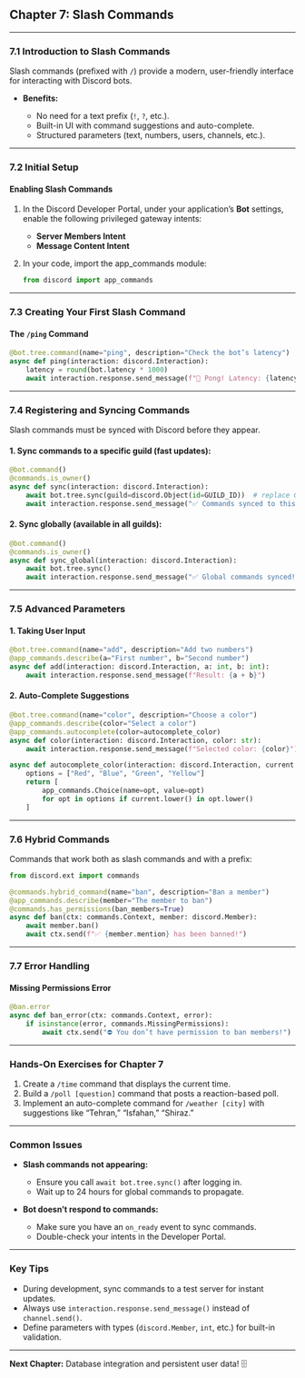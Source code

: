 ## Chapter 7: Slash Commands

---

### 7.1 Introduction to Slash Commands

Slash commands (prefixed with `/`) provide a modern, user-friendly interface for interacting with Discord bots.

* **Benefits:**

  * No need for a text prefix (`!`, `?`, etc.).
  * Built-in UI with command suggestions and auto-complete.
  * Structured parameters (text, numbers, users, channels, etc.).

---

### 7.2 Initial Setup

#### Enabling Slash Commands

1. In the Discord Developer Portal, under your application’s **Bot** settings, enable the following privileged gateway intents:

   * **Server Members Intent**
   * **Message Content Intent**
2. In your code, import the app\_commands module:

   ```python
   from discord import app_commands
   ```

---

### 7.3 Creating Your First Slash Command

#### The `/ping` Command

```python
@bot.tree.command(name="ping", description="Check the bot’s latency")
async def ping(interaction: discord.Interaction):
    latency = round(bot.latency * 1000)
    await interaction.response.send_message(f"🏓 Pong! Latency: {latency}ms")
```

---

### 7.4 Registering and Syncing Commands

Slash commands must be synced with Discord before they appear.

#### 1. Sync commands to a specific guild (fast updates):

```python
@bot.command()
@commands.is_owner()
async def sync(interaction: discord.Interaction):
    await bot.tree.sync(guild=discord.Object(id=GUILD_ID))  # replace GUILD_ID
    await interaction.response.send_message("✅ Commands synced to this server!")
```

#### 2. Sync globally (available in all guilds):

```python
@bot.command()
@commands.is_owner()
async def sync_global(interaction: discord.Interaction):
    await bot.tree.sync()
    await interaction.response.send_message("✅ Global commands synced!")
```

---

### 7.5 Advanced Parameters

#### 1. Taking User Input

```python
@bot.tree.command(name="add", description="Add two numbers")
@app_commands.describe(a="First number", b="Second number")
async def add(interaction: discord.Interaction, a: int, b: int):
    await interaction.response.send_message(f"Result: {a + b}")
```

#### 2. Auto-Complete Suggestions

```python
@bot.tree.command(name="color", description="Choose a color")
@app_commands.describe(color="Select a color")
@app_commands.autocomplete(color=autocomplete_color)
async def color(interaction: discord.Interaction, color: str):
    await interaction.response.send_message(f"Selected color: {color}")

async def autocomplete_color(interaction: discord.Interaction, current: str) -> list[app_commands.Choice[str]]:
    options = ["Red", "Blue", "Green", "Yellow"]
    return [
        app_commands.Choice(name=opt, value=opt)
        for opt in options if current.lower() in opt.lower()
    ]
```

---

### 7.6 Hybrid Commands

Commands that work both as slash commands and with a prefix:

```python
from discord.ext import commands

@commands.hybrid_command(name="ban", description="Ban a member")
@app_commands.describe(member="The member to ban")
@commands.has_permissions(ban_members=True)
async def ban(ctx: commands.Context, member: discord.Member):
    await member.ban()
    await ctx.send(f"✅ {member.mention} has been banned!")
```

---

### 7.7 Error Handling

#### Missing Permissions Error

```python
@ban.error
async def ban_error(ctx: commands.Context, error):
    if isinstance(error, commands.MissingPermissions):
        await ctx.send("⛔ You don’t have permission to ban members!")
```

---

### Hands-On Exercises for Chapter 7

1. Create a `/time` command that displays the current time.
2. Build a `/poll [question]` command that posts a reaction-based poll.
3. Implement an auto-complete command for `/weather [city]` with suggestions like “Tehran,” “Isfahan,” “Shiraz.”

---

### Common Issues

* **Slash commands not appearing:**

  * Ensure you call `await bot.tree.sync()` after logging in.
  * Wait up to 24 hours for global commands to propagate.
* **Bot doesn’t respond to commands:**

  * Make sure you have an `on_ready` event to sync commands.
  * Double-check your intents in the Developer Portal.

---

### Key Tips

* During development, sync commands to a test server for instant updates.
* Always use `interaction.response.send_message()` instead of `channel.send()`.
* Define parameters with types (`discord.Member`, `int`, etc.) for built-in validation.

---

**Next Chapter:** Database integration and persistent user data! 🗄️